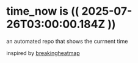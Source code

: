 # time_now is (( 2025-07-26T03:00:00.184Z ))

an automated repo that shows the currnent time

inspired by [breakingheatmap](https://github.com/breakingheatmap/breakingheatmap)